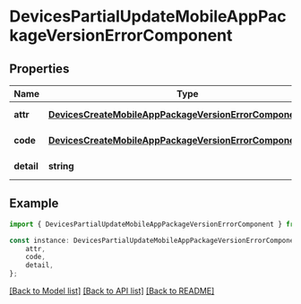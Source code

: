 # DevicesPartialUpdateMobileAppPackageVersionErrorComponent


## Properties

Name | Type | Description | Notes
------------ | ------------- | ------------- | -------------
**attr** | [**DevicesCreateMobileAppPackageVersionErrorComponentAttr**](DevicesCreateMobileAppPackageVersionErrorComponentAttr.md) |  | [default to undefined]
**code** | [**DevicesCreateMobileAppPackageVersionErrorComponentCode**](DevicesCreateMobileAppPackageVersionErrorComponentCode.md) |  | [default to undefined]
**detail** | **string** |  | [default to undefined]

## Example

```typescript
import { DevicesPartialUpdateMobileAppPackageVersionErrorComponent } from 'mosquito-alert';

const instance: DevicesPartialUpdateMobileAppPackageVersionErrorComponent = {
    attr,
    code,
    detail,
};
```

[[Back to Model list]](../README.md#documentation-for-models) [[Back to API list]](../README.md#documentation-for-api-endpoints) [[Back to README]](../README.md)
